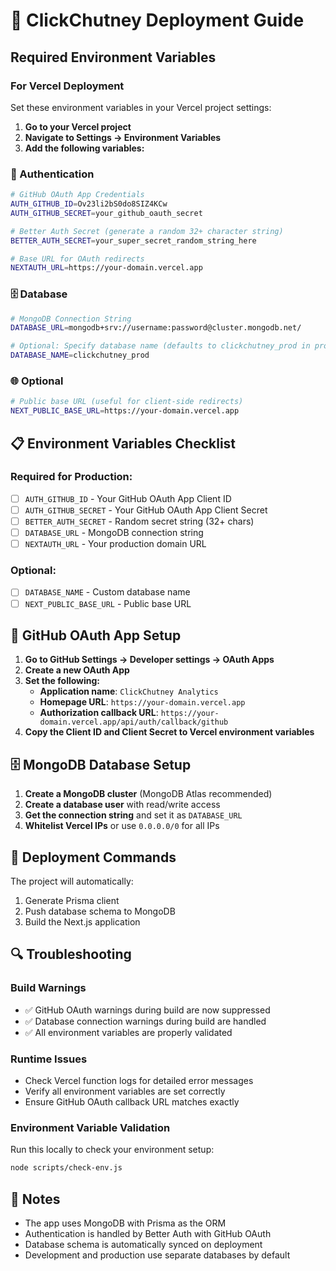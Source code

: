 # 🚀 ClickChutney Deployment Guide

## Required Environment Variables

### For Vercel Deployment

Set these environment variables in your Vercel project settings:

1. **Go to your Vercel project**
2. **Navigate to Settings → Environment Variables**
3. **Add the following variables:**

### 🔑 Authentication
```bash
# GitHub OAuth App Credentials
AUTH_GITHUB_ID=Ov23li2bS0do8SIZ4KCw
AUTH_GITHUB_SECRET=your_github_oauth_secret

# Better Auth Secret (generate a random 32+ character string)
BETTER_AUTH_SECRET=your_super_secret_random_string_here

# Base URL for OAuth redirects
NEXTAUTH_URL=https://your-domain.vercel.app
```

### 🗄️ Database
```bash
# MongoDB Connection String
DATABASE_URL=mongodb+srv://username:password@cluster.mongodb.net/

# Optional: Specify database name (defaults to clickchutney_prod in production)
DATABASE_NAME=clickchutney_prod
```

### 🌐 Optional
```bash
# Public base URL (useful for client-side redirects)
NEXT_PUBLIC_BASE_URL=https://your-domain.vercel.app
```

## 📋 Environment Variables Checklist

### Required for Production:
- [ ] `AUTH_GITHUB_ID` - Your GitHub OAuth App Client ID
- [ ] `AUTH_GITHUB_SECRET` - Your GitHub OAuth App Client Secret  
- [ ] `BETTER_AUTH_SECRET` - Random secret string (32+ chars)
- [ ] `DATABASE_URL` - MongoDB connection string
- [ ] `NEXTAUTH_URL` - Your production domain URL

### Optional:
- [ ] `DATABASE_NAME` - Custom database name
- [ ] `NEXT_PUBLIC_BASE_URL` - Public base URL

## 🔧 GitHub OAuth App Setup

1. **Go to GitHub Settings → Developer settings → OAuth Apps**
2. **Create a new OAuth App**
3. **Set the following:**
   - **Application name**: `ClickChutney Analytics`
   - **Homepage URL**: `https://your-domain.vercel.app`
   - **Authorization callback URL**: `https://your-domain.vercel.app/api/auth/callback/github`
4. **Copy the Client ID and Client Secret to Vercel environment variables**

## 🗄️ MongoDB Database Setup

1. **Create a MongoDB cluster** (MongoDB Atlas recommended)
2. **Create a database user** with read/write access
3. **Get the connection string** and set it as `DATABASE_URL`
4. **Whitelist Vercel IPs** or use `0.0.0.0/0` for all IPs

## 🚀 Deployment Commands

The project will automatically:
1. Generate Prisma client
2. Push database schema to MongoDB
3. Build the Next.js application

## 🔍 Troubleshooting

### Build Warnings
- ✅ GitHub OAuth warnings during build are now suppressed
- ✅ Database connection warnings during build are handled
- ✅ All environment variables are properly validated

### Runtime Issues
- Check Vercel function logs for detailed error messages
- Verify all environment variables are set correctly
- Ensure GitHub OAuth callback URL matches exactly

### Environment Variable Validation
Run this locally to check your environment setup:
```bash
node scripts/check-env.js
```

## 📝 Notes

- The app uses MongoDB with Prisma as the ORM
- Authentication is handled by Better Auth with GitHub OAuth
- Database schema is automatically synced on deployment
- Development and production use separate databases by default